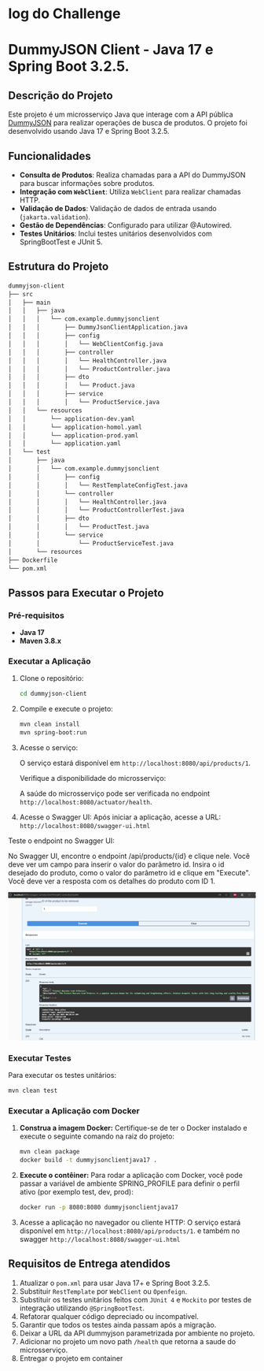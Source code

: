 # log do Challenge
# DummyJSON Client - Java 17 e Spring Boot 3.2.5.

## Descrição do Projeto

Este projeto é um microsserviço Java que interage com a API pública [DummyJSON](https://dummyjson.com/docs/products) para realizar operações de busca de produtos. O projeto foi desenvolvido usando Java 17 e Spring Boot 3.2.5.

## Funcionalidades

- **Consulta de Produtos**: Realiza chamadas para a API do DummyJSON para buscar informações sobre produtos.
- **Integração com `WebClient`**: Utiliza `WebClient` para realizar chamadas HTTP.
- **Validação de Dados**: Validação de dados de entrada usando (`jakarta.validation`).
- **Gestão de Dependências**: Configurado para utilizar @Autowired.
- **Testes Unitários**: Inclui testes unitários desenvolvidos com SpringBootTest e JUnit 5.

## Estrutura do Projeto

```bash
dummyjson-client
├── src
│   ├── main
│   │   ├── java
│   │   │   └── com.example.dummyjsonclient
│   │   │       ├── DummyJsonClientApplication.java
│   │   │       ├── config
│   │   │       │   └── WebClientConfig.java
│   │   │       ├── controller          
│   │   │       │   └── HealthController.java 
│   │   │       │   └── ProductController.java
│   │   │       ├── dto
│   │   │       │   └── Product.java
│   │   │       ├── service
│   │   │       │   └── ProductService.java
│   │   └── resources
│   │       └── application-dev.yaml
│   │       └── application-homol.yaml
│   │       └── application-prod.yaml
│   │       └── application.yaml
│   └── test
│       ├── java
│       │   └── com.example.dummyjsonclient
│       │       ├── config
│       │       │   └── RestTemplateConfigTest.java
│       │       └── controller
│       │       │   └── HealthController.java 
│       │       │   └── ProductControllerTest.java
│       │       ├── dto
│       │       │   └── ProductTest.java
│       │       └── service
│       │           └── ProductServiceTest.java
│       └── resources
├── Dockerfile
└── pom.xml
```

## Passos para Executar o Projeto

### Pré-requisitos

- **Java 17**
- **Maven 3.8.x**

### Executar a Aplicação

1. Clone o repositório:

    ```bash
    cd dummyjson-client
    ```

2. Compile e execute o projeto:

    ```bash
    mvn clean install
    mvn spring-boot:run
    ```

3. Acesse o serviço:

    O serviço estará disponível em `http://localhost:8080/api/products/1`.

    Verifique a disponibilidade do microsserviço:

    A saúde do microsserviço pode ser verificada no endpoint `http://localhost:8080/actuator/health`.

4. Acesse o Swagger UI:
Após iniciar a aplicação, acesse a URL: `http://localhost:8080/swagger-ui.html`

Teste o endpoint no Swagger UI:

No Swagger UI, encontre o endpoint /api/products/{id} e clique nele. Você deve ver um campo para inserir o valor do parâmetro id. Insira o id desejado do produto, como o valor do parâmetro id e clique em "Execute". Você deve ver a resposta com os detalhes do produto com ID 1.

![swagger](get_id1.png)

### Executar Testes

Para executar os testes unitários:

```bash
mvn clean test
```

### Executar a Aplicação com Docker

1. **Construa a imagem Docker:** Certifique-se de ter o Docker instalado e execute o seguinte comando na raiz do projeto:

    ```bash
    mvn clean package
    docker build -t dummyjsonclientjava17 .
    ```

2. **Execute o contêiner:** Para rodar a aplicação com Docker, você pode passar a variável de ambiente SPRING_PROFILE para definir o perfil ativo (por exemplo test, dev, prod):

    ```bash
    docker run -p 8080:8080 dummyjsonclientjava17
    ```

3. Acesse a aplicação no navegador ou cliente HTTP: 
O serviço estará disponível em `http://localhost:8080/api/products/1`. e também no swagger `http://localhost:8080/swagger-ui.html`


## Requisitos de Entrega atendidos

1. Atualizar o `pom.xml` para usar Java 17+ e Spring Boot 3.2.5.
2. Substituir `RestTemplate` por `WebClient` ou `Openfeign`.
3. Substituir os testes unitários feitos com `JUnit 4` e `Mockito` por testes de integração utilizando `@SpringBootTest`.
4. Refatorar qualquer código depreciado ou incompatível.
5. Garantir que todos os testes ainda passam após a migração.
6. Deixar a URL da API dummyjson parametrizada por ambiente no projeto.
7. Adicionar no projeto um novo path `/health` que retorna a saude do microsserviço.
8. Entregar o projeto em container